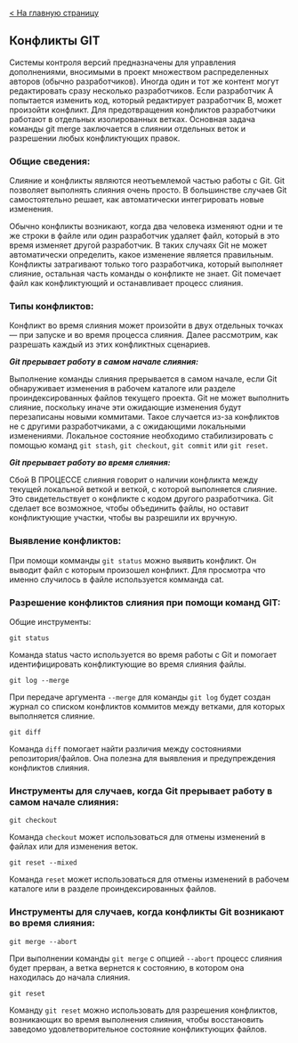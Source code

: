 [< На главную страницу](readme.md)

## **Конфликты GIT**

Системы контроля версий предназначены для управления дополнениями, вносимыми в проект множеством распределенных авторов (обычно разработчиков). Иногда один и тот же контент могут редактировать сразу несколько разработчиков. Если разработчик A попытается изменить код, который редактирует разработчик B, может произойти конфликт. Для предотвращения конфликтов разработчики работают в отдельных изолированных ветках. Основная задача команды git merge заключается в слиянии отдельных веток и разрешении любых конфликтующих правок.

### **Общие сведения:**

Слияние и конфликты являются неотъемлемой частью работы с Git. Git позволяет выполнять слияния очень просто. В большинстве случаев Git самостоятельно решает, как автоматически интегрировать новые изменения.

Обычно конфликты возникают, когда два человека изменяют одни и те же строки в файле или один разработчик удаляет файл, который в это время изменяет другой разработчик. В таких случаях Git не может автоматически определить, какое изменение является правильным. Конфликты затрагивают только того разработчика, который выполняет слияние, остальная часть команды о конфликте не знает. Git помечает файл как конфликтующий и останавливает процесс слияния.

### **Типы конфликтов:**

Конфликт во время слияния может произойти в двух отдельных точках — при запуске и во время процесса слияния. Далее рассмотрим, как разрешать каждый из этих конфликтных сценариев.

***Git прерывает работу в самом начале слияния:***

Выполнение команды слияния прерывается в самом начале, если Git обнаруживает изменения в рабочем каталоге или разделе проиндексированных файлов текущего проекта. Git не может выполнить слияние, поскольку иначе эти ожидающие изменения будут перезаписаны новыми коммитами. Такое случается из-за конфликтов не с другими разработчиками, а с ожидающими локальными изменениями. Локальное состояние необходимо стабилизировать с помощью команд `git stash`, `git checkout`, `git commit` или `git reset`.

***Git прерывает работу во время слияния:***

Сбой В ПРОЦЕССЕ слияния говорит о наличии конфликта между текущей локальной веткой и веткой, с которой выполняется слияние. Это свидетельствует о конфликте с кодом другого разработчика. Git сделает все возможное, чтобы объединить файлы, но оставит конфликтующие участки, чтобы вы разрешили их вручную.

### **Выявление конфликтов:**

При помощи комманды `git status` можно выявить конфликт. Он выводит файл с которым произошел конфликт. Для просмотра что именно случилось в файле используется комманда cat.

### **Разрешение конфликтов слияния при помощи команд GIT:**

Общие инструменты:
```
git status
```
Команда status часто используется во время работы с Git и помогает идентифицировать конфликтующие во время слияния файлы.
```
git log --merge
```
При передаче аргумента `--merge` для команды `git log` будет создан журнал со списком конфликтов коммитов между ветками, для которых выполняется слияние.
```
git diff
```
Команда `diff` помогает найти различия между состояниями репозитория/файлов. Она полезна для выявления и предупреждения конфликтов слияния.

### **Инструменты для случаев, когда Git прерывает работу в самом начале слияния:**
```
git checkout
```
Команда `checkout` может использоваться для отмены изменений в файлах или для изменения веток.
```
git reset --mixed
```
Команда `reset` может использоваться для отмены изменений в рабочем каталоге или в разделе проиндексированных файлов.

### **Инструменты для случаев, когда конфликты Git возникают во время слияния:**
```
git merge --abort
```
При выполнении команды `git merge` с опцией `--abort` процесс слияния будет прерван, а ветка вернется к состоянию, в котором она находилась до начала слияния.
```
git reset
```
Команду `git reset` можно использовать для разрешения конфликтов, возникающих во время выполнения слияния, чтобы восстановить заведомо удовлетворительное состояние конфликтующих файлов.
